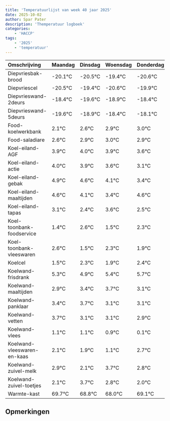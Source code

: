 ```yaml
---
title: 'Temperatuurlijst van week 40 jaar 2025'
date: 2025-10-02
author: Spar Pater
description: 'Themperatuur logboek'
categories:
    - 'HACCP'
tags:
    - '2025'
    - 'temperatuur'
---
```

|Omschrijving|Maandag|Dinsdag|Woensdag|Donderdag|Vrijdag|Zaterdag|Zondag|
|:---|:---|:---|:---|:---|:---|:---|:---|
|Diepvriesbak-brood|-20.1°C|-20.5°C|-19.4°C|-20.6°C| | | |
|Diepvriescel|-20.5°C|-19.4°C|-20.6°C|-19.9°C| | | |
|Diepvrieswand-2deurs|-18.4°C|-19.6°C|-18.9°C|-18.4°C| | | |
|Diepvrieswand-5deurs|-19.6°C|-18.9°C|-18.4°C|-18.1°C| | | |
|Food-koelwerkbank|2.1°C|2.6°C|2.9°C|3.0°C| | | |
|Food-saladiare|2.6°C|2.9°C|3.0°C|2.9°C| | | |
|Koel-eiland-AGF|3.9°C|4.0°C|3.9°C|3.6°C| | | |
|Koel-eiland-actie|4.0°C|3.9°C|3.6°C|3.1°C| | | |
|Koel-eiland-gebak|4.9°C|4.6°C|4.1°C|3.4°C| | | |
|Koel-eiland-maaltijden|4.6°C|4.1°C|3.4°C|4.6°C| | | |
|Koel-eiland-tapas|3.1°C|2.4°C|3.6°C|2.5°C| | | |
|Koel-toonbank-foodservice|1.4°C|2.6°C|1.5°C|2.3°C| | | |
|Koel-toonbank-vleeswaren|2.6°C|1.5°C|2.3°C|1.9°C| | | |
|Koelcel|1.5°C|2.3°C|1.9°C|2.4°C| | | |
|Koelwand-frisdrank|5.3°C|4.9°C|5.4°C|5.7°C| | | |
|Koelwand-maaltijden|2.9°C|3.4°C|3.7°C|3.1°C| | | |
|Koelwand-panklaar|3.4°C|3.7°C|3.1°C|3.1°C| | | |
|Koelwand-vetten|3.7°C|3.1°C|3.1°C|2.9°C| | | |
|Koelwand-vlees|1.1°C|1.1°C|0.9°C|0.1°C| | | |
|Koelwand-vleeswaren-en-kaas|2.1°C|1.9°C|1.1°C|2.7°C| | | |
|Koelwand-zuivel-melk|2.9°C|2.1°C|3.7°C|2.8°C| | | |
|Koelwand-zuivel-toetjes|2.1°C|3.7°C|2.8°C|2.0°C| | | |
|Warmte-kast|69.7°C|68.8°C|68.0°C|69.1°C| | | |

## Opmerkingen



